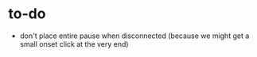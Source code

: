 # to-do

- don't place entire pause when disconnected (because we might get a small onset click at the very end)
